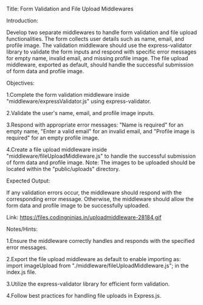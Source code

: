 Title: Form Validation and File Upload Middlewares

Introduction:

Develop two separate middlewares to handle form validation and file upload functionalities. The form collects user details such as name, email, and profile image. The validation middleware should use the express-validator library to validate the form inputs and respond with specific error messages for empty name, invalid email, and missing profile image. The file upload middleware, exported as default, should handle the successful submission of form data and profile image.

Objectives:

1.Complete the form validation middleware inside "middleware/expressValidator.js" using express-validator.

2.Validate the user's name, email, and profile image inputs.

3.Respond with appropriate error messages: "Name is required" for an empty name, "Enter a valid email" for an invalid email, and "Profile image is required" for an empty profile image.

4.Create a file upload middleware inside "middleware/fileUploadMiddleware.js" to handle the successful submission of form data and profile image.
Note: The images to be uploaded should be located within the "public/uploads" directory.

Expected Output:

If any validation errors occur, the middleware should respond with the corresponding error message. Otherwise, the middleware should allow the form data and profile image to be successfully uploaded.

Link: https://files.codingninjas.in/uploadmiddleware-28184.gif

Notes/Hints:

1.Ensure the middleware correctly handles and responds with the specified error messages.

2.Export the file upload middleware as default to enable importing as: import imageUpload from "./middleware/fileUploadMiddleware.js"; in the index.js file.

3.Utilize the express-validator library for efficient form validation.

4.Follow best practices for handling file uploads in Express.js.
